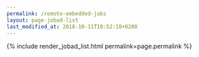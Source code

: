 ```yaml
---
permalink: /remote-embedded-jobs
layout: page-jobad-list
last_modified_at: 2018-10-11T18:52:10+0200
---
```

{% include render_jobad_list.html permalink=page.permalink %}
